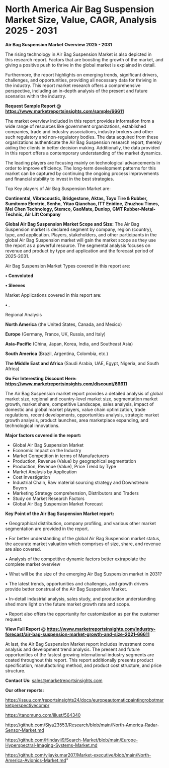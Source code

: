 # North America Air Bag Suspension Market Size, Value, CAGR, Analysis 2025 - 2031

<Strong> Air Bag Suspension Market Overview 2025 - 2031</strong>

The rising technology in Air Bag Suspension Market is also depicted in this research report. Factors that are boosting the growth of the market, and giving a positive push to thrive in the global market is explained in detail.

Furthermore, the report highlights on emerging trends, significant drivers, challenges, and opportunities, providing all necessary data for thriving in the industry. This report market research offers a comprehensive perspective, including an in-depth analysis of the present and future scenarios within the industry.

<strong>Request Sample Report @ <a href=https://www.marketreportsinsights.com/sample/66611>https://www.marketreportsinsights.com/sample/66611</a></strong>

The market overview included in this report provides information from a wide range of resources like government organizations, established companies, trade and industry associations, industry brokers and other such regulatory and non-regulatory bodies. The data acquired from these organizations authenticate the Air Bag Suspension research report, thereby aiding the clients in better decision making. Additionally, the data provided in this report offers a contemporary understanding of the market dynamics.

The leading players are focusing mainly on technological advancements in order to improve efficiency. The long-term development patterns for this market can be captured by continuing the ongoing process improvements and financial stability to invest in the best strategies.

Top Key players of Air Bag Suspension Market are:

<strong>Continental, Vibracoustic, Bridgestone, Aktas, Toyo Tire & Rubber, Sumitomo Electric, Senho, Yitao Qianchao, ITT Enidine, Zhuzhou Times, Mei Chen Technology, Stemco, GaoMate, Dunlop, GMT Rubber-Metal-Technic, Air Lift Company</strong>

<strong><b>Global Air Bag Suspension Market Scope and Size:</b></strong>
The Air Bag Suspension market is declared segment by company, region (country), type, and application. Players, stakeholders, and other participants in the global Air Bag Suspension market will gain the market scope as they use the report as a powerful resource. The segmental analysis focuses on revenue and product by type and application and the forecast period of 2025-2031.

Air Bag Suspension Market Types covered in this report are:

<strong>• Convoluted

• Sleeves</strong>

Market Applications covered in this report are:

<strong>• .</strong> 

Regional Analysis

<strong>North America</strong> (the United States, Canada, and Mexico)

<strong>Europe</strong> (Germany, France, UK, Russia, and Italy)

<strong>Asia-Pacific</strong> (China, Japan, Korea, India, and Southeast Asia)

<strong>South America</strong> (Brazil, Argentina, Colombia, etc.)

<strong>The Middle East and Africa</strong> (Saudi Arabia, UAE, Egypt, Nigeria, and South Africa)

<strong>Go For Interesting Discount Here: <a href=https://www.marketreportsinsights.com/discount/66611>https://www.marketreportsinsights.com/discount/66611</a></strong>

The Air Bag Suspension market report provides a detailed analysis of global market size, regional and country-level market size, segmentation market growth, market share, competitive Landscape, sales analysis, impact of domestic and global market players, value chain optimization, trade regulations, recent developments, opportunities analysis, strategic market growth analysis, product launches, area marketplace expanding, and technological innovations.

<strong><b>Major factors covered in the report:</b></strong>
<ul>
  <li>Global Air Bag Suspension Market </li>
  <li>Economic Impact on the Industry</li>
  <li>Market Competition in terms of Manufacturers</li>
  <li>Production, Revenue (Value) by geographical segmentation</li>
  <li>Production, Revenue (Value), Price Trend by Type</li>
  <li>Market Analysis by Application</li>
  <li>Cost Investigation</li>
  <li>Industrial Chain, Raw material sourcing strategy and Downstream Buyers</li>
  <li>Marketing Strategy comprehension, Distributors and Traders</li>
  <li>Study on Market Research Factors</li>
  <li>Global Air Bag Suspension Market Forecast</li>
</ul>

<strong><b>Key Point of the Air Bag Suspension Market report:</b></strong>

• Geographical distribution, company profiling, and various other market segmentation are provided in the report.

• For better understanding of the global Air Bag Suspension market status, the accurate market valuation which comprises of size, share, and revenue are also covered.

• Analysis of the competitive dynamic factors better extrapolate the complete market overview

• What will be the size of the emerging Air Bag Suspension market in 2031?

• The latest trends, opportunities and challenges, and growth drivers provide better construal of the Air Bag Suspension Market.

• In-detail industrial analysis, sales study, and production understanding shed more light on the future market growth rate and scope.

• Report also offers the opportunity for customization as per the customer request.

<strong><b>View Full Report @ <a href=https://www.marketreportsinsights.com/industry-forecast/air-bag-suspension-market-growth-and-size-2021-66611>https://www.marketreportsinsights.com/industry-forecast/air-bag-suspension-market-growth-and-size-2021-66611</a></b></strong>


At last, the Air Bag Suspension Market report includes investment come analysis and development trend analysis. The present and future opportunities of the fastest growing international industry segments are coated throughout this report. This report additionally presents product specification, manufacturing method, and product cost structure, and price structure.

<strong>Contact Us:</strong>
sales@marketreportsinsights.com

<strong>Our other reports:</strong>

<a href=https://issuu.com/reportsinsights24/docs/europeautomaticpaintingrobotmarketperspectivecompr>https://issuu.com/reportsinsights24/docs/europeautomaticpaintingrobotmarketperspectivecompr</a>

<a href=https://tanomuno.com/illust/564340>https://tanomuno.com/illust/564340</a>

<a href=https://github.com/Siya23553/Research/blob/main/North-America-Radar-Sensor-Market.md>https://github.com/Siya23553/Research/blob/main/North-America-Radar-Sensor-Market.md</a>

<a href=https://github.com/Hindavii9/Search-Market/blob/main/Europe-Hyperspectral-Imaging-Systems-Market.md>https://github.com/Hindavii9/Search-Market/blob/main/Europe-Hyperspectral-Imaging-Systems-Market.md</a>

<a href=https://github.com/vijaykumar207/Market-executive/blob/main/North-America-Avionics-Market.md>https://github.com/vijaykumar207/Market-executive/blob/main/North-America-Avionics-Market.md</a>"
